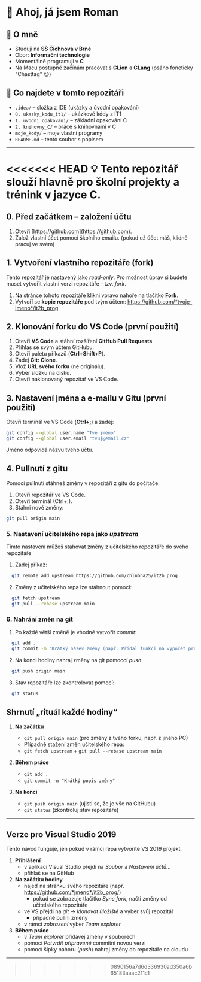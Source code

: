 # 👋 Ahoj, já jsem Roman

## 🏫 O mně
- Studuji na **SŠ Čichnova v Brně**
- Obor: **Informační technologie**
- Momentálně programuji v **C**  
- Na Macu postupně začínám pracovat s **CLion** a **CLang** (psáno foneticky "Chasttag" 😉)

## 📂 Co najdete v tomto repozitáři
- `.idea/` – složka z IDE (ukázky a úvodní opakování)  
- `0. ukazky_kodu_it1/` – ukázkové kódy z IT1  
- `1. uvodni_opakovani/` – základní opakování C  
- `2. knihovny_C/` – práce s knihovnami v C  
- `moje_kody/` – moje vlastní programy  
- `README.md` – tento soubor s popisem  

---

<<<<<<< HEAD
💡 Tento repozitář slouží hlavně pro **školní projekty a trénink v jazyce C**.
=======

## 0. Před začátkem – založení účtu
1. Otevři [https://github.com](https://github.com).
2. Založ vlastní účet pomocí školního emailu.
   (pokud už účet máš, klidně pracuj ve svém)
   
## 1. Vytvoření vlastního repozitáře (fork)
Tento repozitář je nastavený jako *read-only*. Pro možnost úprav si budete muset vytvořit vlastní verzi repozitáře - tzv. *fork*.
1. Na stránce tohoto repozitáře klikni vpravo nahoře na tlačítko **Fork**.
2. Vytvoří se **kopie repozitáře** pod tvým účtem:
   https://github.com/*tvoje-jmeno*/it2b_prog

## 2. Klonování forku do VS Code (první použití)
1. Otevři **VS Code** a stáhní rozšíření **GitHub Pull Requests**.
2. Přihlas se svým účtem GitHubu.
3. Otevři paletu příkazů (**Ctrl+Shift+P**).
4. Zadej **Git: Clone**.
5. Vlož **URL svého forku** (ne originálu).
6. Vyber složku na disku.
7. Otevři naklonovaný repozitář ve VS Code.

## 3. Nastavení jména a e-mailu v Gitu (první použití)
Otevři terminál ve VS Code (**Ctrl+;**) a zadej:
```bash
git config --global user.name "Tvé jméno"
git config --global user.email "tvuj@email.cz"
```
Jméno odpovídá názvu tvého účtu.

## 4. Pullnutí z gitu
Pomocí pullnutí stáhneš změny v repozitáři z gitu do počítače.
1. Otevři repozitář ve VS Code.
2. Otevři terminál (Ctrl+;).
3. Stáhni nové změny:
```bash
git pull origin main
```

### 5. Nastavení učitelského repa jako *upstream*
Tímto nastavení můžeš stahovat změny z učitelského repozitáře do svého repozitáře
1. Zadej příkaz:
```bash
  git remote add upstream https://github.com/chlubna25/it2b_prog
```
2. Změny z učitelského repa lze stáhnout pomocí:
```bash
  git fetch upstream
  git pull --rebase upstream main
```

### 6. Nahrání změn na git
1. Po každé větší změně je vhodné vytvořit *commit*:
```bash
  git add .
  git commit -m "Krátký název změny (např. Přidal funkci na výpočet průměru)"
```
2. Na konci hodiny nahraj změny na git pomoccí *push*:
```bash
  git push origin main
```
3. Stav repozitáře lze zkontrolovat pomocí:
```bash
  git status
```

## Shrnutí „rituál každé hodiny“
1. **Na začátku**
   - `git pull origin main` (pro změny z tvého forku, např. z jiného PC)
   -  Případně stažení změn učitelského repa:
   -   `git fetch upstream` + `git pull --rebase upstream main`
2. **Během práce**
   - `git add .`  
   - `git commit -m "Krátký popis změny"`  

3. **Na konci**
   - `git push origin main` (ujisti se, že je vše na GitHubu)  
   - `git status` (zkontroluj stav repozitáře)
  
 
---

 ## Verze pro Visual Studio 2019
 Tento návod funguje, jen pokud v rámci repa vytvoříte VS 2019 projekt.
1. **Přihlášení**
   - v aplikaci Visual Studio přejdi na *Soubor* a *Nastavení účtů...*
   - přihlaš se na GitHub
2. **Na začátku hodiny**
   - najeď na stránku svého repozitáře (např. https://github.com/*jmeno*/it2b_prog/)
      - pokud se zobrazuje tlačítko *Sync fork*, načti změny od učitelského repozitáře
   - ve VS přejdi na *git* -> *klonovat úložiště* a vyber svůj repozitář
      - případně pullni změny 
   - v rámci *zobrazení* vyber *Team explorer*
3. **Během práce**
   - v *Team explorer* přidávej změny v souborech
   - pomocí *Potvrdit připravené* commitni novou verzi
   - pomocí šipky nahoru (*push*) nahraj změny do repozitáře na cloudu

---
>>>>>>> 0890156a7d6d336930ad350a6b65183aaac211c1
